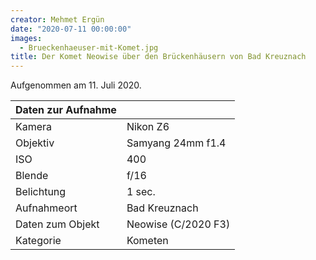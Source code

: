 ```yaml
---
creator: Mehmet Ergün
date: "2020-07-11 00:00:00"
images:
  - Brueckenhaeuser-mit-Komet.jpg
title: Der Komet Neowise über den Brückenhäusern von Bad Kreuznach
---
```


Aufgenommen am 11. Juli 2020.

| Daten zur Aufnahme |                     |
| ------------------ | ------------------- |
| Kamera             | Nikon Z6            |
| Objektiv           | Samyang 24mm f1.4   |
| ISO                | 400                 |
| Blende             | f/16                |
| Belichtung         | 1 sec.              |
| Aufnahmeort        | Bad Kreuznach       |
| Daten zum Objekt   | Neowise (C/2020 F3) |
| Kategorie          | Kometen             |

